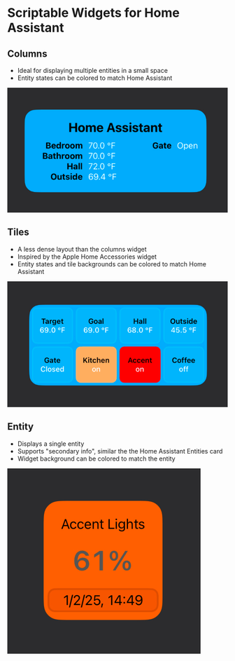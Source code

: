 # Scriptable Widgets for Home Assistant

## Columns

* Ideal for displaying multiple entities in a small space
* Entity states can be colored to match Home Assistant

![image](images/homeassistant_columns.jpg)

## Tiles

* A less dense layout than the columns widget
* Inspired by the Apple Home Accessories widget
* Entity states and tile backgrounds can be colored to match Home Assistant

![image](images/homeassistant_tiles.jpg)

## Entity

* Displays a single entity
* Supports "secondary info", similar the the Home Assistant Entities card
* Widget background can be colored to match the entity

![image](images/homeassistant_entity.jpg)
